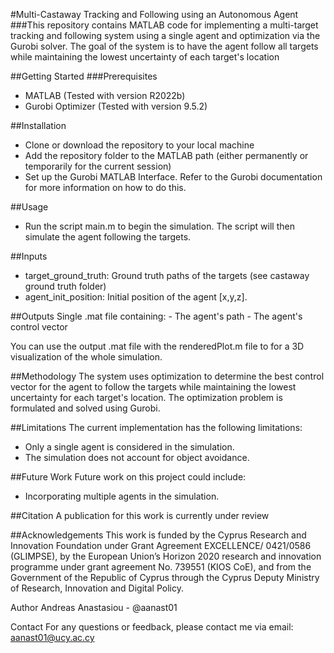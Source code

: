 #Multi-Castaway Tracking and Following using an Autonomous Agent
###This repository contains MATLAB code for implementing a multi-target tracking and following system using a single agent and optimization via the Gurobi solver. The goal of the system is to have the agent follow all targets while maintaining the lowest uncertainty of each target's location

##Getting Started
###Prerequisites
 - MATLAB (Tested with version R2022b)
 - Gurobi Optimizer (Tested with version 9.5.2)

##Installation
 - Clone or download the repository to your local machine
 - Add the repository folder to the MATLAB path (either permanently or temporarily for the current session)
 - Set up the Gurobi MATLAB Interface. Refer to the Gurobi documentation for more information on how to do this.

##Usage
 - Run the script main.m to begin the simulation.
The script will then simulate the agent following the targets.

##Inputs
 - target_ground_truth: Ground truth paths of the targets (see castaway ground truth folder)
 - agent_init_position: Initial position of the agent [x,y,z].

##Outputs
 Single .mat file containing:
	- The agent's path
	- The agent's control vector

You can use the output .mat file with the renderedPlot.m file to for a 3D visualization of the whole simulation.

##Methodology
The system uses optimization to determine the best control vector for the agent to follow the targets while maintaining the lowest uncertainty for each target's location. The optimization problem is formulated and solved using Gurobi.

##Limitations
The current implementation has the following limitations:
 - Only a single agent is considered in the simulation.
 - The simulation does not account for object avoidance.

##Future Work
Future work on this project could include:
 - Incorporating multiple agents in the simulation.

##Citation
A publication for this work is currently under review

##Acknowledgements
This work is funded by the Cyprus Research and
Innovation Foundation under Grant Agreement EXCELLENCE/
0421/0586 (GLIMPSE), by the European Union’s
Horizon 2020 research and innovation programme under
grant agreement No. 739551 (KIOS CoE), and from the
Government of the Republic of Cyprus through the Cyprus
Deputy Ministry of Research, Innovation and Digital Policy.

Author
Andreas Anastasiou - @aanast01

Contact
For any questions or feedback, please contact me via email: aanast01@ucy.ac.cy